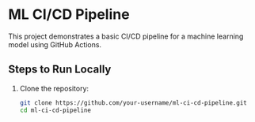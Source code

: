 # ML CI/CD Pipeline

This project demonstrates a basic CI/CD pipeline for a machine learning model using GitHub Actions.

## Steps to Run Locally

1. Clone the repository:
   ```bash
   git clone https://github.com/your-username/ml-ci-cd-pipeline.git
   cd ml-ci-cd-pipeline